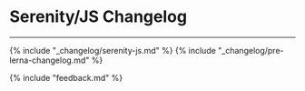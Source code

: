 # Serenity/JS Changelog

----

{% include "_changelog/serenity-js.md" %}
{% include "_changelog/pre-lerna-changelog.md" %}

{% include "feedback.md" %}